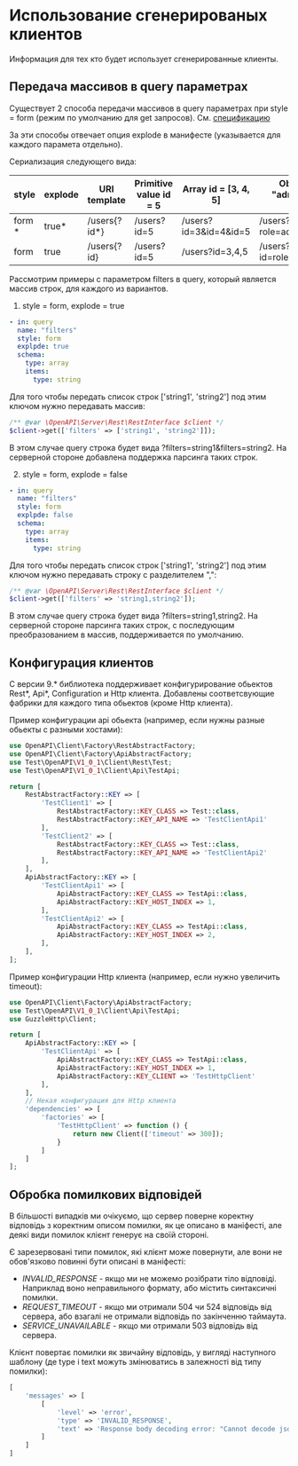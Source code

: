 # Использование сгенерированых клиентов

Информация для тех кто будет использует сгенерированные клиенты.

## Передача массивов в query параметрах

Существует 2 способа передачи массивов в query параметрах при style = form (режим по умолчанию для get запросов). 
См. [спецификацию](https://swagger.io/docs/specification/serialization/#query)

За эти способы отвечает опция explode в манифесте (указывается для каждого парамета отдельно).

Сериализация следующего вида:

| style  | explode | URI template | Primitive value id = 5 | Array id = [3, 4, 5]  | Object id = {"role": "admin", "firstName": "Alex"} |
|--------|---------|--------------|------------------------|-----------------------|----------------------------------------------------|
| form * | true*   | /users{?id*} | /users?id=5            | /users?id=3&id=4&id=5 | /users?role=admin&firstName=Alex                |
| form   | true    | /users{?id}  | /users?id=5            | /users?id=3,4,5       | /users?id=role,admin,firstName,Alex                |

Рассмотрим примеры с параметром filters в query, который является массив строк, для каждого из вариантов.

1. style = form, explode = true

```yaml
- in: query
  name: "filters"
  style: form
  explpde: true
  schema:
    type: array
    items:
      type: string
```

Для того чтобы передать список строк ['string1', 'string2'] под этим ключом нужно передавать массив:

```php
/** @var \OpenAPI\Server\Rest\RestInterface $client */
$client->get(['filters' => ['string1', 'string2']]);
```

В этом случае query строка будет вида ?filters=string1&filters=string2. На серверной стороне добавлена поддержка парсинга таких строк.

2. style = form, explode = false

```yaml
- in: query
  name: "filters"
  style: form
  explpde: false
  schema:
    type: array
    items:
      type: string
```

Для того чтобы передать список строк ['string1', 'string2'] под этим ключом нужно передавать строку с разделителем ",":

```php
/** @var \OpenAPI\Server\Rest\RestInterface $client */
$client->get(['filters' => 'string1,string2']);
```

В этом случае query строка будет вида ?filters=string1,string2. На серверной стороне парсинга таких строк, с последующим преобразованием в массив, поддерживается по умолчанию.

## Конфигурация клиентов
С версии 9.* библиотека поддерживает конфигурирование обьектов Rest\*, Api\*, Configuration и Http клиента. Добавлены соответсвующие фабрики для каждого типа обьектов (кроме Http клиента).

Пример конфигурации api обьекта (например, если нужны разные обьекты с разными хостами):

```php
use OpenAPI\Client\Factory\RestAbstractFactory;
use OpenAPI\Client\Factory\ApiAbstractFactory;
use Test\OpenAPI\V1_0_1\Client\Rest\Test;
use Test\OpenAPI\V1_0_1\Client\Api\TestApi;

return [
    RestAbstractFactory::KEY => [
        'TestClient1' => [
            RestAbstractFactory::KEY_CLASS => Test::class,
            RestAbstractFactory::KEY_API_NAME => 'TestClientApi1'
        ],
        'TestClient2' => [
            RestAbstractFactory::KEY_CLASS => Test::class,
            RestAbstractFactory::KEY_API_NAME => 'TestClientApi2'
        ],
    ],
    ApiAbstractFactory::KEY => [
        'TestClientApi1' => [
            ApiAbstractFactory::KEY_CLASS => TestApi::class,
            ApiAbstractFactory::KEY_HOST_INDEX => 1,
        ],
        'TestClientApi2' => [
            ApiAbstractFactory::KEY_CLASS => TestApi::class,
            ApiAbstractFactory::KEY_HOST_INDEX => 2,
        ],
    ],
];
```

Пример конфигурации Http клиента (например, если нужно увеличить timeout):

```php
use OpenAPI\Client\Factory\ApiAbstractFactory;
use Test\OpenAPI\V1_0_1\Client\Api\TestApi;
use GuzzleHttp\Client;

return [
    ApiAbstractFactory::KEY => [
        'TestClientApi' => [
            ApiAbstractFactory::KEY_CLASS => TestApi::class,
            ApiAbstractFactory::KEY_HOST_INDEX => 1,
            ApiAbstractFactory::KEY_CLIENT => 'TestHttpClient'
        ],
    ],
    // Некая конфигурация для Http клиента
    'dependencies' => [
        'factories' => [
            'TestHttpClient' => function () {
                return new Client(['timeout' => 300]);
            }
        ]
    ]
];
```

## Обробка помилкових відповідей

В більшості випадків ми очікуємо, що сервер поверне коректну відповідь з коректним описом помилки, як це описано в 
маніфесті, але деякі види помилок клієнт генерує на своїй стороні.

Є зарезервовані типи помилок, які клієнт може повернути, але вони не обов'язково повинні бути описані в маніфесті:
- *INVALID_RESPONSE* - якщо ми не можемо розібрати тіло відповіді. Наприклад воно неправильного формату, або містить 
синтаксичні помилки.
- *REQUEST_TIMEOUT* - якщо ми отримали 504 чи 524 відповідь від сервера, або взагалі не отримали відповідь по закінченню 
таймаута.
- *SERVICE_UNAVAILABLE* - якщо ми отримали 503 відповідь від сервера.

Клієнт повертає помилки як звичайну відповідь, у вигляді наступного шаблону (де type і text можуть змінюватись в 
залежності від типу помилки):
```php
[
    'messages' => [
        [
            'level' => 'error',
            'type' => 'INVALID_RESPONSE',
            'text' => 'Response body decoding error: "Cannot decode json string: Syntax error."'
        ]
    ]
]
```
